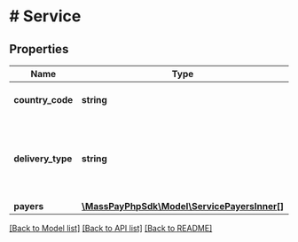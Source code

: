 # # Service

## Properties

Name | Type | Description | Notes
------------ | ------------- | ------------- | -------------
**country_code** | **string** | Country code [ISO_3166](https://en.wikipedia.org/wiki/ISO_3166-1_alpha-3) |
**delivery_type** | **string** | The type of service. I.e. cash pickup, home delivery, etc. |
**payers** | [**\MassPayPhpSdk\Model\ServicePayersInner[]**](ServicePayersInner.md) |  |

[[Back to Model list]](../../README.md#models) [[Back to API list]](../../README.md#endpoints) [[Back to README]](../../README.md)
